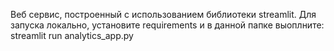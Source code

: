 Веб сервис, построенный с использованием библиотеки streamlit.
Для запуска локально, установите requirements и в данной папке выоплните:
streamlit run analytics_app.py

